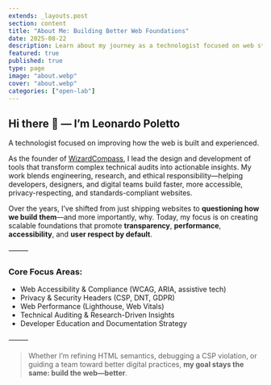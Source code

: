 ```yaml
---
extends: _layouts.post
section: content
title: "About Me: Building Better Web Foundations"
date: 2025-08-22
description: Learn about my journey as a technologist focused on web standards, accessibility, privacy, and digital ethics.
featured: true
published: true
type: page
image: "about.webp"
cover: "about.webp"
categories: ["open-lab"]
---
```


## Hi there 👋 — I’m **Leonardo Poletto**

A technologist focused on improving how the web is built and experienced.

As the founder of [WizardCompass](https://wizardcompass.com), I lead the design and development of tools that transform complex technical audits into actionable insights. My work blends engineering, research, and ethical responsibility—helping developers, designers, and digital teams build faster, more accessible, privacy-respecting, and standards-compliant websites.

Over the years, I’ve shifted from just shipping websites to **questioning how we build them**—and more importantly, why. Today, my focus is on creating scalable foundations that promote **transparency**, **performance**, **accessibility**, and **user respect by default**.

⸻

### Core Focus Areas:

- Web Accessibility & Compliance (WCAG, ARIA, assistive tech)
- Privacy & Security Headers (CSP, DNT, GDPR)
- Web Performance (Lighthouse, Web Vitals)
- Technical Auditing & Research-Driven Insights
- Developer Education and Documentation Strategy

⸻

> Whether I’m refining HTML semantics, debugging a CSP violation, or guiding a team toward better digital practices, **my goal stays the same: build the web—better**.